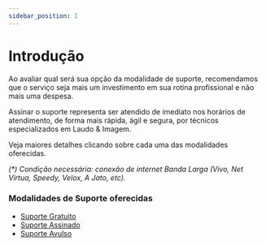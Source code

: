 ```yaml
---
sidebar_position: 1
---
```


# Introdução

Ao avaliar qual será sua opção da modalidade de suporte, recomendamos
que o serviço seja mais um investimento em sua rotina profissional e não
mais uma despesa.

Assinar o suporte representa ser atendido de imediato nos horários de
atendimento, de forma mais rápida, ágil e segura, por técnicos
especializados em Laudo & Imagem.

Veja maiores detalhes clicando sobre cada uma das modalidades
oferecidas.

*(\*) Condição necessária: conexão de internet Banda Larga (Vivo, Net
Virtua, Speedy, Velox, A Jato, etc).*

### Modalidades de Suporte oferecidas
- [Suporte Gratuito](/docs/002-modalidades-de-suporte-oferecidas/suporte-gratuito)
- [Suporte Assinado](/docs/002-modalidades-de-suporte-oferecidas/suporte-pago)
- [Suporte Avulso](/docs/002-modalidades-de-suporte-oferecidas/suporte-especializado)